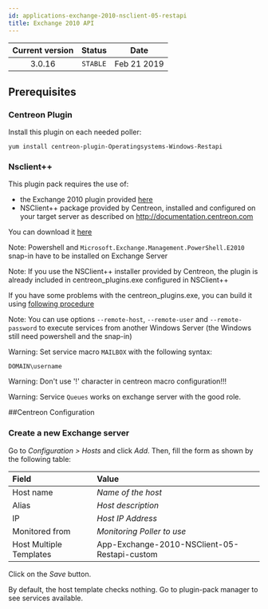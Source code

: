 ```yaml
---
id: applications-exchange-2010-nsclient-05-restapi
title: Exchange 2010 API
---
```


| Current version | Status | Date |
| :-: | :-: | :-: |
| 3.0.16 | `STABLE` | Feb 21 2019 |

## Prerequisites

### Centreon Plugin

Install this plugin on each needed poller:

``` shell
yum install centreon-plugin-Operatingsystems-Windows-Restapi
```

### Nsclient++

This plugin pack requires the use of:

  - the Exchange 2010 plugin provided [here](https://forge.centreon.com/projects/centreon-plugins/repository)
  - NSClient++ package provided by Centreon, installed and configured on your target server as described on
    <http://documentation.centreon.com>

You can download it
[here](https://download.centreon.com/?action=product&product=agent-nsclient&version=0.51&secKey=59d646114079212e03ec09454456a938)

Note: Powershell and `Microsoft.Exchange.Management.PowerShell.E2010` snap-in have to be installed on Exchange Server

Note: If you use the NSClient++ installer provided by Centreon, the plugin is already included in centreon\_plugins.exe
configured in NSClient++

If you have some problems with the centreon\_plugins.exe, you can build it using [following
procedure](https://documentation.centreon.com/docs/centreon-nsclient/en/latest/windows_agent.html#build-your-own-executable)

Note: You can use options `--remote-host`, `--remote-user` and `--remote-password` to execute services from another
Windows Server (the Windows still need powershell and the snap-in)

Warning: Set service macro `MAILBOX` with the following syntax:

    DOMAIN\username

Warning: Don't use '\!' character in centreon macro configuration\!\!\!

Warning: Service `Queues` works on exchange server with the good role.

\#\#Centreon Configuration

### Create a new Exchange server

Go to *Configuration \> Hosts* and click *Add*. Then, fill the form as shown by the following table:

| Field                   | Value                                        |
| :---------------------- | :------------------------------------------- |
| Host name               | *Name of the host*                           |
| Alias                   | *Host description*                           |
| IP                      | *Host IP Address*                            |
| Monitored from          | *Monitoring Poller to use*                   |
| Host Multiple Templates | App-Exchange-2010-NSClient-05-Restapi-custom |

Click on the *Save* button.

By default, the host template checks nothing. Go to plugin-pack manager to see services available.


